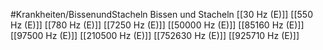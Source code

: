 #Krankheiten/BissenundStacheln
Bissen und Stacheln
[[30 Hz (E)]]
[[550 Hz (E)]]
[[780 Hz (E)]]
[[7250 Hz (E)]]
[[50000 Hz (E)]]
[[85160 Hz (E)]]
[[97500 Hz (E)]]
[[210500 Hz (E)]]
[[752630 Hz (E)]]
[[925710 Hz (E)]]